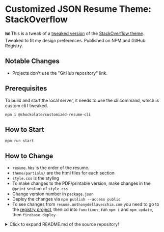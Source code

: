 # Customized JSON Resume Theme: StackOverflow

🖼️ This is a tweak of a [tweaked version](https://github.com/anthonyjdella/customized-jsonresume-theme-stackoverflow/) of the [StackOverflow theme](https://github.com/phoinixi/jsonresume-theme-stackoverflow). Tweaked to fit my design preferences. Published on NPM and GitHub Registry.

## Notable Changes

* Projects don't use the "GitHub repository" link.

## Prerequisites

To build and start the local server, it needs to use the cli command, which is custom cli I tweaked.

`npm i @shockolate/customized-resume-cli`

## How to Start

`npm run start`

## How to Change

* `resume.hbs` is the order of the resume.
* `theme/partials/` are the html files for each section
* `style.css` is the styling
* To make changes to the PDF/printable version, make changes in the `@print` section of `style.css`
* Change version number in `package.json`
* Deploy the changes via `npm publish --access public`
* To see changes from `resume.anthonydellavecchia.com` you need to go to the [registry project](https://github.com/anthonyjdella/customized-registry-functions), then cd into `functions`, run `npm i` and `npm update`, then `firebase deploy`.

<details>
  <summary>Click to expand README.md of the source repository!</summary>

# Stack Overflow theme for jsonresume [![npm version](https://badge.fury.io/js/jsonresume-theme-stackoverflow.svg)](http://badge.fury.io/js/jsonresume-theme-stackoverflow)

**Printable version with custom CSS**

[DEMO](https://themes.jsonresume.org/theme/stackoverflow)

## Getting started

### Install the command line

Create your resume in json on [jsonresume](https://jsonresume.org)

The official [resume-cli](https://github.com/jsonresume/resume-cli) to run the development server.

Go ahead and install it:

```
npm install -g resume-cli
```

### Install and serve theme

Clone the repository

```
git clone https://github.com/francescoes/jsonresume-theme-stackoverflow.git
```

And simply run:

```
resume serve
```

You should now see this message:

```
Preview: http://localhost:4000
Press ctrl-c to stop
```

To build your own resume, create a 'resume.json' file in the current folder and follow the [json resume schema](https://jsonresume.org/schema/)

### Social Profiles Icons

**Profiles supported with brand colors:**

github, stack overflow, linkedin, dribbble, twitter, facebook, pinterest, instagram, soundcloud, wordpress, youtube, flickr, google plus, tumblr, foursquare.

To have a social icon close the social link profile (or username) it is enough to set a `network` the name of the Social Network (es: 'Stack Overflow').

#### Support to extra fields

With stackoverflow theme it is possible to add:

- `keywords` to each 'work', 'publication' and 'volunteer' item
- `summary` to each 'interests' and 'education' item
- `location` to each 'work', 'education' and 'volunteer' item
- `birth` to 'basics'

example of the extra `location` object: 

```
"location": {
  "city": "Zürich",
  "countryCode": "CH",
  "region": "Switzerland"
} 
```
example of the extra `birth` object:

```
"birth": {
  "place": "New York",
  "state": "USA",
  "date": "1988"
}
```

## Contribution

Fork the project, add your feature (or fix your bug) and open a pull request OR

[Open an issue](https://github.com/francescoes/jsonresume-theme-stackoverflow/issues/new) if you find find or if you would like to have extra fields or changes 

## License

Available under the [MIT license](http://opensource.org/licenses/mit-license.php).
